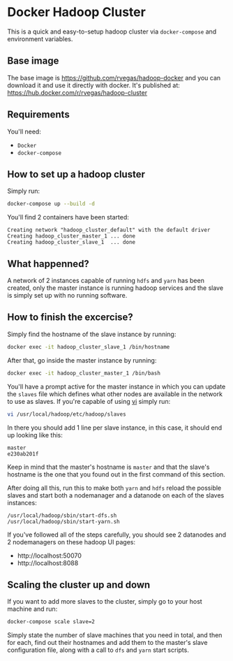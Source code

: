 # Docker Hadoop Cluster
  
This is a quick and easy-to-setup hadoop cluster via `docker-compose` 
and environment variables.

## Base image
  
The base image is https://github.com/rvegas/hadoop-docker and you can download 
it and use it directly with docker. It's published at: 
https://hub.docker.com/r/rvegas/hadoop-cluster

## Requirements
  
You'll need:
- `Docker`
- `docker-compose`

## How to set up a hadoop cluster
  
Simply run:  
```bash
docker-compose up --build -d
```
  
You'll find 2 containers have been started:
```
Creating network "hadoop_cluster_default" with the default driver
Creating hadoop_cluster_master_1 ... done
Creating hadoop_cluster_slave_1  ... done
```

## What happenned?
  
A network of 2 instances capable of running `hdfs` and `yarn` 
has been created, only the master instance is running hadoop services 
and the slave is simply set up with no running software.

## How to finish the excercise?
  
Simply find the hostname of the slave instance by running:
  
```bash
docker exec -it hadoop_cluster_slave_1 /bin/hostname
```
  
After that, go inside the master instance by running:
  
```bash
docker exec -it hadoop_cluster_master_1 /bin/bash
```
  
You'll have a prompt active for the master instance in which you 
can update the `slaves` file which defines what other nodes are 
available in the network to use as slaves. If you're capable of 
using [vi](https://en.wikipedia.org/wiki/Vi) simply run:
  
```bash
vi /usr/local/hadoop/etc/hadoop/slaves
```
  
In there you should add 1 line per slave instance, in this case, 
it should end up looking like this:
  
```
master
e230ab201f
```
  
Keep in mind that the master's hostname is `master` and that the 
slave's hostname is the one that you found out in the first command 
of this section.
  
After doing all this, run this to make both `yarn` and `hdfs` reload 
the possible slaves and start both a nodemanager and a datanode on 
each of the slaves instances:

```
/usr/local/hadoop/sbin/start-dfs.sh
/usr/local/hadoop/sbin/start-yarn.sh
```
  
If you've followed all of the steps carefully, you should see 2 datanodes 
and 2 nodemanagers on these hadoop UI pages:  
  
- http://localhost:50070
- http://localhost:8088

## Scaling the cluster up and down
  
If you want to add more slaves to the cluster, simply go to your host 
machine and run:
  
```bash
docker-compose scale slave=2
```
  
Simply state the number of slave machines that you need in total, and 
then for each, find out their hostnames and add them to the master's 
slave configuration file, along with a call to `dfs` and `yarn` start 
scripts.